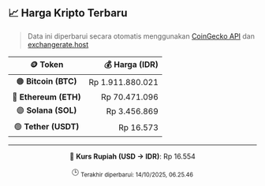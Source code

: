 

<!-- HARGA_KRIPTO -->
## 📈 Harga Kripto Terbaru

> Data ini diperbarui secara otomatis menggunakan [CoinGecko API](https://www.coingecko.com/) dan [exchangerate.host](https://exchangerate.host/)

<div align="center">

| 🪙 Token | 💰 Harga (IDR) |
|:------:|---------------:|
| 🟠 **Bitcoin (BTC)**   | Rp 1.911.880.021 |
| 🔵 **Ethereum (ETH)**  | Rp 70.471.096 |
| 🟣 **Solana (SOL)**    | Rp 3.456.869 |
| 🟢 **Tether (USDT)**   | Rp 16.573 |

---

💱 **Kurs Rupiah (USD → IDR)**: Rp 16.554

🕒 <sub>Terakhir diperbarui: 14/10/2025, 06.25.46</sub>

</div>
<!-- /HARGA_KRIPTO -->
